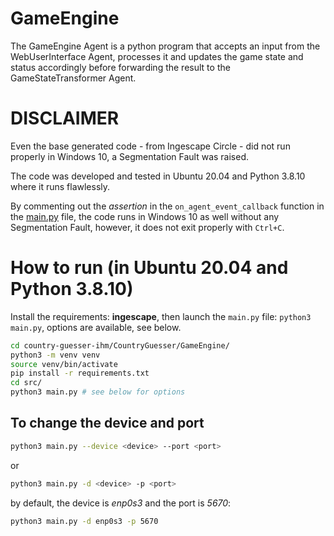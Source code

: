 # GameEngine
The GameEngine Agent is a python program that accepts an input from the WebUserInterface Agent, processes it
and updates the game state and status accordingly before forwarding the result to the GameStateTransformer Agent.


# DISCLAIMER
Even the base generated code - from Ingescape Circle - did not run properly in Windows 10, a Segmentation Fault was
raised.

The code was developed and tested in Ubuntu 20.04 and Python 3.8.10 where it runs flawlessly.

By commenting out the _assertion_ in the ``on_agent_event_callback`` function in the [main.py](src/main.py) file,
the code runs in Windows 10 as well without any Segmentation Fault, however, it does not exit properly with ``Ctrl+C``.


# How to run (in Ubuntu 20.04 and Python 3.8.10)
Install the requirements: **ingescape**, then launch the ``main.py`` file: ``python3 main.py``, options are available,
see below.
```bash
cd country-guesser-ihm/CountryGuesser/GameEngine/
python3 -m venv venv
source venv/bin/activate
pip install -r requirements.txt
cd src/
python3 main.py # see below for options
```


## To change the device and port
```bash
python3 main.py --device <device> --port <port>
```
or
```bash
python3 main.py -d <device> -p <port>
```
by default, the device is _enp0s3_ and the port is _5670_:
```bash
python3 main.py -d enp0s3 -p 5670
```
